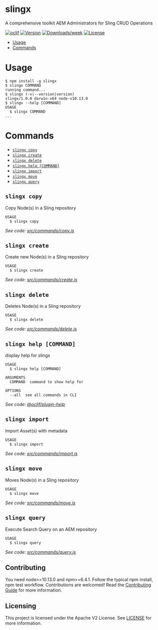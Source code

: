 slingx
======

A comprehensive toolkit AEM Administrators for Sling CRUD Operations

[![oclif](https://img.shields.io/badge/cli-oclif-brightgreen.svg)](https://oclif.io)
[![Version](https://img.shields.io/npm/v/slingx.svg)](https://npmjs.org/package/slingx)
[![Downloads/week](https://img.shields.io/npm/dw/slingx.svg)](https://npmjs.org/package/slingx)
[![License](https://img.shields.io/npm/l/slingx.svg)](https://github.com/2019/slingx/blob/master/package.json)

<!-- toc -->
* [Usage](#usage)
* [Commands](#commands)
<!-- tocstop -->
# Usage
<!-- usage -->
```sh-session
$ npm install -g slingx
$ slingx COMMAND
running command...
$ slingx (-v|--version|version)
slingx/1.0.0 darwin-x64 node-v10.13.0
$ slingx --help [COMMAND]
USAGE
  $ slingx COMMAND
...
```
<!-- usagestop -->
# Commands
<!-- commands -->
* [`slingx copy`](#slingx-copy)
* [`slingx create`](#slingx-create)
* [`slingx delete`](#slingx-delete)
* [`slingx help [COMMAND]`](#slingx-help-command)
* [`slingx import`](#slingx-import)
* [`slingx move`](#slingx-move)
* [`slingx query`](#slingx-query)

## `slingx copy`

Copy Node(s) in a Sling repository

```
USAGE
  $ slingx copy
```

_See code: [src/commands/copy.js](https://github.com/adobe/slingx/blob/v1.0.0/src/commands/copy.js)_

## `slingx create`

Create new Node(s) in a Sling repository

```
USAGE
  $ slingx create
```

_See code: [src/commands/create.js](https://github.com/adobe/slingx/blob/v1.0.0/src/commands/create.js)_

## `slingx delete`

Deletes Node(s) in a Sling repository

```
USAGE
  $ slingx delete
```

_See code: [src/commands/delete.js](https://github.com/adobe/slingx/blob/v1.0.0/src/commands/delete.js)_

## `slingx help [COMMAND]`

display help for slingx

```
USAGE
  $ slingx help [COMMAND]

ARGUMENTS
  COMMAND  command to show help for

OPTIONS
  --all  see all commands in CLI
```

_See code: [@oclif/plugin-help](https://github.com/oclif/plugin-help/blob/v2.2.3/src/commands/help.ts)_

## `slingx import`

Import Asset(s) with metadata

```
USAGE
  $ slingx import
```

_See code: [src/commands/import.js](https://github.com/adobe/slingx/blob/v1.0.0/src/commands/import.js)_

## `slingx move`

Moves Node(s) in a Sling repository

```
USAGE
  $ slingx move
```

_See code: [src/commands/move.js](https://github.com/adobe/slingx/blob/v1.0.0/src/commands/move.js)_

## `slingx query`

Execute Search Query on an AEM repository

```
USAGE
  $ slingx query
```

_See code: [src/commands/query.js](https://github.com/adobe/slingx/blob/v1.0.0/src/commands/query.js)_
<!-- commandsstop -->

## Contributing
You need node>=10.13.0 and npm>=6.4.1. Follow the typical npm install, npm test workflow.
Contributions are welcomed! Read the [Contributing Guide](./.github/CONTRIBUTING.md) for more information.

## Licensing

This project is licensed under the Apache V2 License. See [LICENSE](LICENSE) for more information.
